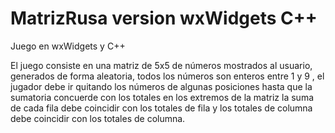 # MatrizRusa version wxWidgets C++ 
Juego en wxWidgets y C++ 

El juego consiste en una matriz de 5x5 de números mostrados al usuario, generados de forma aleatoria,
todos los números son enteros entre 1 y 9 , el jugador debe ir quitando los números de algunas posiciones
hasta que la sumatoria concuerde con los totales en los extremos de la matriz 
la suma de cada fila debe coincidir con los totales de fila y los totales de columna debe coincidir con los totales de columna.
